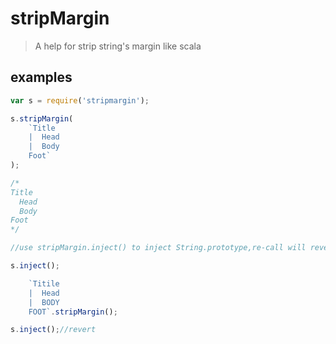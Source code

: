 # stripMargin

> A help for strip string's margin like scala


## examples

```javascript
var s = require('stripmargin');

s.stripMargin(
    `Title
    |  Head
    |  Body
    Foot`
);

/*
Title
  Head
  Body
Foot
*/

//use stripMargin.inject() to inject String.prototype,re-call will revert the injection 

s.inject();

    `Titile
    |  Head
    |  BODY
    FOOT`.stripMargin();

s.inject();//revert
```